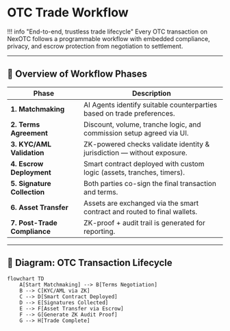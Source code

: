 # OTC Trade Workflow

!!! info "End-to-end, trustless trade lifecycle"
    Every OTC transaction on NexOTC follows a programmable workflow with embedded compliance, privacy, and escrow protection from negotiation to settlement.

---

<h2>🔁 Overview of Workflow Phases</h2>

| Phase                    | Description                                                                 |
|--------------------------|-----------------------------------------------------------------------------|
| **1. Matchmaking**       | AI Agents identify suitable counterparties based on trade preferences.     |
| **2. Terms Agreement**   | Discount, volume, tranche logic, and commission setup agreed via UI.       |
| **3. KYC/AML Validation**| ZK-powered checks validate identity & jurisdiction — without exposure.     |
| **4. Escrow Deployment** | Smart contract deployed with custom logic (assets, tranches, timers).      |
| **5. Signature Collection** | Both parties co-sign the final transaction and terms.                  |
| **6. Asset Transfer**    | Assets are exchanged via the smart contract and routed to final wallets.   |
| **7. Post-Trade Compliance** | ZK-proof + audit trail is generated for reporting.                  |

---

<h2>🔄 Diagram: OTC Transaction Lifecycle</h2>

```mermaid
flowchart TD
    A[Start Matchmaking] --> B[Terms Negotiation]
    B --> C[KYC/AML via ZK]
    C --> D[Smart Contract Deployed]
    D --> E[Signatures Collected]
    E --> F[Asset Transfer via Escrow]
    F --> G[Generate ZK Audit Proof]
    G --> H[Trade Complete]
```